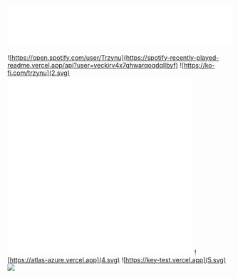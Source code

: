 ![](1.svg)

![https://open.spotify.com/user/Trzynu](https://spotify-recently-played-readme.vercel.app/api?user=yeckirv4x7qhwarqoqdqllbyf)
![https://ko-fi.com/trzynu](2.svg)
</br>
![](3.svg)
![https://atlas-azure.vercel.app](4.svg)
![https://key-test.vercel.app](5.svg)
<img src="https://quotes-github-readme.vercel.app/api?type=horizontal&theme=dark" width="610px"/>
